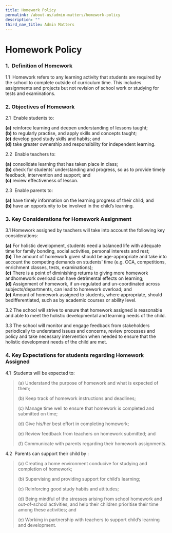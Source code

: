 ```yaml
---
title: Homework Policy
permalink: /about-us/admin-matters/homework-policy
description: ""
third_nav_title: Admin Matters
---
```

# **Homework Policy**

### 1\.  Definition of Homework  

1.1  Homework refers to any learning activity that students are required by the school to complete outside of curriculum time. This includes assignments and projects but not revision of school work or studying for tests and examinations.

### 2\. Objectives of Homework

2.1  Enable students to:

**(a)** reinforce learning and deepen understanding of lessons taught;    
**(b)** to regularly practise, and apply skills and concepts taught;   
**(c)** develop good study skills and habits; and   
**(d)** take greater ownership and responsibility for independent learning.

2.2  Enable teachers to:

**(a)** consolidate learning that has taken place in class;  
**(b)** check for students’ understanding and progress, so as to provide timely feedback, intervention and support; and   
**(c)** review effectiveness of lesson.

2.3  Enable parents to:

**(a)** have timely information on the learning progress of their child; and      
**(b)** have an opportunity to be involved in the child’s learning.

### 3\. Key Considerations for Homework Assignment

3.1 Homework assigned by teachers will take into account the following key considerations:

**(a)** For holistic development, students need a balanced life with adequate time for family bonding, social activities, personal interests and rest;    
**(b)** The amount of homework given should be age-appropriate and take into account the competing demands on students’ time (e.g. CCA, competitions, enrichment classes, tests, examinations);      
**(c)** There is a point of diminishing returns to giving more homework andhomework overload can have detrimental effects on learning;      
**(d)** Assignment of homework, if un-regulated and un-coordinated across subjects/departments, can lead to homework overload; and     
**(e)** Amount of homework assigned to students, where appropriate, should bedifferentiated, such as by academic courses or ability level. 

  

3.2 The school will strive to ensure that homework assigned is reasonable and able to meet the holistic developmental and learning needs of the child.

3.3 The school will monitor and engage feedback from stakeholders periodically to understand issues and concerns, review processes and policy and take necessary intervention when needed to ensure that the holistic development needs of the child are met.

### 4\. Key Expectations for students regarding Homework Assigned

4.1  Students will be expected to:

> (a) Understand the purpose of homework and what is expected of them;
> 
> (b) Keep track of homework instructions and deadlines;
> 
> (c) Manage time well to ensure that homework is completed and submitted on time;
> 
> (d) Give his/her best effort in completing homework;
> 
> (e) Review feedback from teachers on homework submitted; and
> 
> (f) Communicate with parents regarding their homework assignments.

4.2  Parents can support their child by :

> (a) Creating a home environment conducive for studying and completion of homework;
> 
> (b) Supervising and providing support for child’s learning;
> 
> (c) Reinforcing good study habits and attitudes;
> 
> (d) Being mindful of the stresses arising from school homework and out-of-school activities, and help their children prioritise their time among these activities; and
> 
> (e) Working in partnership with teachers to support child’s learning and development.